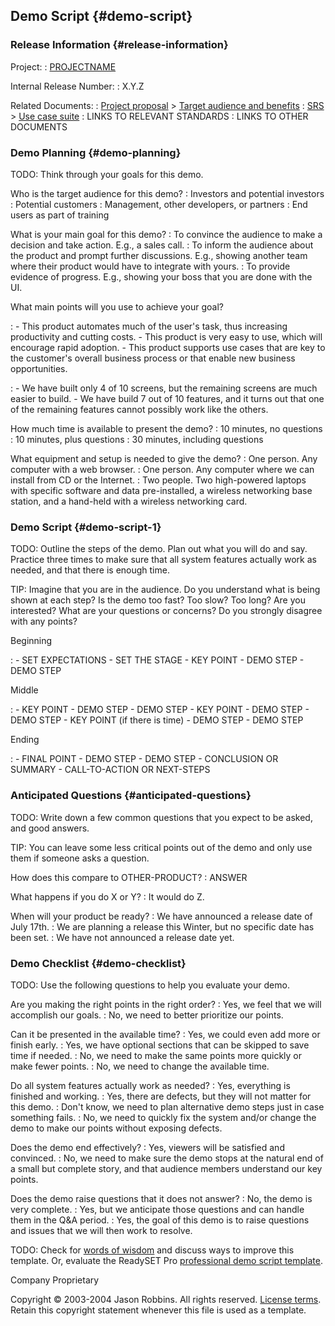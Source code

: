 Demo Script {#demo-script}
-----------

### Release Information {#release-information}

Project:
:   [PROJECTNAME](index)

Internal Release Number:
:   X.Y.Z

Related Documents:
:   [Project proposal](proposal) &gt; [Target audience and benefits](target-and-benefits)
:   [SRS](srs) &gt; [Use case suite](use-case-suite)
:   LINKS TO RELEVANT STANDARDS
:   LINKS TO OTHER DOCUMENTS

### Demo Planning {#demo-planning}

TODO: Think through your goals for this demo.

Who is the target audience for this demo?
:   Investors and potential investors
:   Potential customers
:   Management, other developers, or partners
:   End users as part of training

What is your main goal for this demo?
:   To convince the audience to make a decision and take action. E.g., a
    sales call.
:   To inform the audience about the product and prompt
    further discussions. E.g., showing another team where their product
    would have to integrate with yours.
:   To provide evidence of progress. E.g., showing your boss that you
    are done with the UI.

What main points will you use to achieve your goal?

:   -   This product automates much of the user's task, thus increasing
        productivity and cutting costs.
    -   This product is very easy to use, which will encourage
        rapid adoption.
    -   This product supports use cases that are key to the customer's
        overall business process or that enable new
        business opportunities.

:   -   We have built only 4 of 10 screens, but the remaining screens
        are much easier to build.
    -   We have build 7 out of 10 features, and it turns out that one of
        the remaining features cannot possibly work like the others.

How much time is available to present the demo?
:   10 minutes, no questions
:   10 minutes, plus questions
:   30 minutes, including questions

What equipment and setup is needed to give the demo?
:   One person. Any computer with a web browser.
:   One person. Any computer where we can install from CD or
    the Internet.
:   Two people. Two high-powered laptops with specific software and data
    pre-installed, a wireless networking base station, and a hand-held
    with a wireless networking card.

### Demo Script {#demo-script-1}

TODO: Outline the steps of the demo. Plan out what you will do and say.
Practice three times to make sure that all system features actually work
as needed, and that there is enough time.

TIP: Imagine that you are in the audience. Do you understand what is
being shown at each step? Is the demo too fast? Too slow? Too long? Are
you interested? What are your questions or concerns? Do you strongly
disagree with any points?

Beginning

:   -   SET EXPECTATIONS
    -   SET THE STAGE
    -   KEY POINT
        -   DEMO STEP
        -   DEMO STEP

Middle

:   -   KEY POINT
        -   DEMO STEP
        -   DEMO STEP
    -   KEY POINT
        -   DEMO STEP
        -   DEMO STEP
    -   KEY POINT (if there is time)
        -   DEMO STEP
        -   DEMO STEP

Ending

:   -   FINAL POINT
        -   DEMO STEP
        -   DEMO STEP
    -   CONCLUSION OR SUMMARY
    -   CALL-TO-ACTION OR NEXT-STEPS

### Anticipated Questions {#anticipated-questions}

TODO: Write down a few common questions that you expect to be asked, and
good answers.

TIP: You can leave some less critical points out of the demo and only
use them if someone asks a question.

How does this compare to OTHER-PRODUCT?
:   ANSWER

What happens if you do X or Y?
:   It would do Z.

When will your product be ready?
:   We have announced a release date of July 17th.
:   We are planning a release this Winter, but no specific date has
    been set.
:   We have not announced a release date yet.

### Demo Checklist {#demo-checklist}

TODO: Use the following questions to help you evaluate your demo.

Are you making the right points in the right order?
:   Yes, we feel that we will accomplish our goals.
:   No, we need to better prioritize our points.

Can it be presented in the available time?
:   Yes, we could even add more or finish early.
:   Yes, we have optional sections that can be skipped to save time
    if needed.
:   No, we need to make the same points more quickly or make
    fewer points.
:   No, we need to change the available time.

Do all system features actually work as needed?
:   Yes, everything is finished and working.
:   Yes, there are defects, but they will not matter for this demo.
:   Don't know, we need to plan alternative demo steps just in case
    something fails.
:   No, we need to quickly fix the system and/or change the demo to make
    our points without exposing defects.

Does the demo end effectively?
:   Yes, viewers will be satisfied and convinced.
:   No, we need to make sure the demo stops at the natural end of a
    small but complete story, and that audience members understand our
    key points.

Does the demo raise questions that it does not answer?
:   No, the demo is very complete.
:   Yes, but we anticipate those questions and can handle them in the
    Q&A period.
:   Yes, the goal of this demo is to raise questions and issues that we
    will then work to resolve.

TODO: Check for [words of
wisdom](http://readyset.tigris.org/words-of-wisdom/demo-script.html) and
discuss ways to improve this template. Or, evaluate the ReadySET Pro
[professional demo script
template](http://www.readysetpro.com/ "pro use case template and sample
  test plan").

Company Proprietary

Copyright © 2003-2004 Jason Robbins. All rights reserved. [License
terms](readyset-license). Retain this copyright statement whenever
this file is used as a template.



